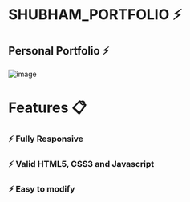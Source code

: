 # SHUBHAM_PORTFOLIO ⚡️

## Personal Portfolio ⚡️

![image](https://github.com/user-attachments/assets/0c103b3b-5ed7-48c1-a2f1-8b588e690029)

# Features 📋
### ⚡️ Fully Responsive
### ⚡️ Valid HTML5, CSS3 and Javascript
### ⚡️ Easy to modify




